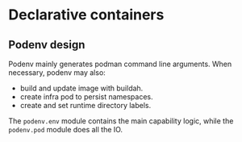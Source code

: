# Declarative containers

## Podenv design

Podenv mainly generates podman command line arguments.
When necessary, podenv may also:

* build and update image with buildah.
* create infra pod to persist namespaces.
* create and set runtime directory labels.

The `podenv.env` module contains the main capability logic,
while the `podenv.pod` module does all the IO.

